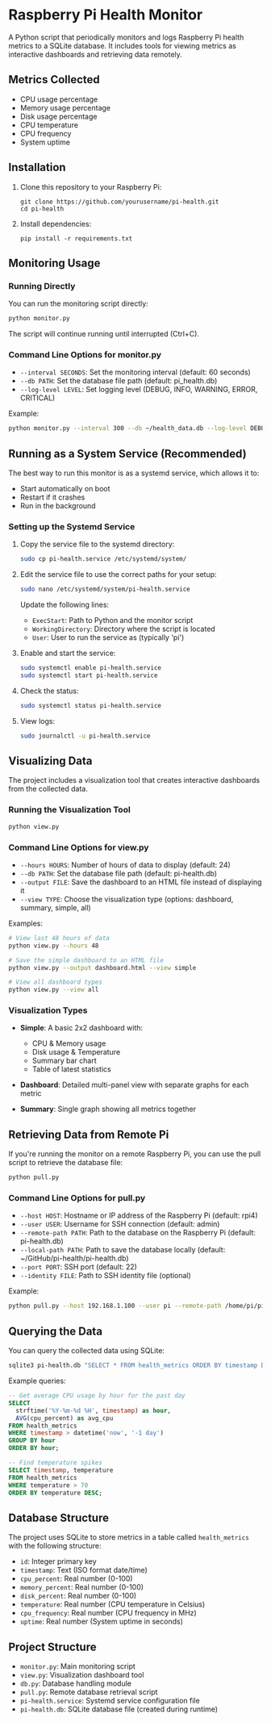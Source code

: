 # Raspberry Pi Health Monitor

A Python script that periodically monitors and logs Raspberry Pi health metrics to a SQLite database. It includes tools for viewing metrics as interactive dashboards and retrieving data remotely.

## Metrics Collected

- CPU usage percentage
- Memory usage percentage
- Disk usage percentage
- CPU temperature
- CPU frequency
- System uptime

## Installation

1. Clone this repository to your Raspberry Pi:
   ```
   git clone https://github.com/yourusername/pi-health.git
   cd pi-health
   ```

2. Install dependencies:
   ```
   pip install -r requirements.txt
   ```

## Monitoring Usage

### Running Directly

You can run the monitoring script directly:

```bash
python monitor.py
```

The script will continue running until interrupted (Ctrl+C).

### Command Line Options for monitor.py

- `--interval SECONDS`: Set the monitoring interval (default: 60 seconds)
- `--db PATH`: Set the database file path (default: pi_health.db)
- `--log-level LEVEL`: Set logging level (DEBUG, INFO, WARNING, ERROR, CRITICAL)

Example:
```bash
python monitor.py --interval 300 --db ~/health_data.db --log-level DEBUG
```

## Running as a System Service (Recommended)

The best way to run this monitor is as a systemd service, which allows it to:
- Start automatically on boot
- Restart if it crashes
- Run in the background

### Setting up the Systemd Service

1. Copy the service file to the systemd directory:
   ```bash
   sudo cp pi-health.service /etc/systemd/system/
   ```

2. Edit the service file to use the correct paths for your setup:
   ```bash
   sudo nano /etc/systemd/system/pi-health.service
   ```
   
   Update the following lines:
   - `ExecStart`: Path to Python and the monitor script
   - `WorkingDirectory`: Directory where the script is located
   - `User`: User to run the service as (typically 'pi')

3. Enable and start the service:
   ```bash
   sudo systemctl enable pi-health.service
   sudo systemctl start pi-health.service
   ```

4. Check the status:
   ```bash
   sudo systemctl status pi-health.service
   ```

5. View logs:
   ```bash
   sudo journalctl -u pi-health.service
   ```

## Visualizing Data

The project includes a visualization tool that creates interactive dashboards from the collected data.

### Running the Visualization Tool

```bash
python view.py
```

### Command Line Options for view.py

- `--hours HOURS`: Number of hours of data to display (default: 24)
- `--db PATH`: Set the database file path (default: pi-health.db)
- `--output FILE`: Save the dashboard to an HTML file instead of displaying it
- `--view TYPE`: Choose the visualization type (options: dashboard, summary, simple, all)

Examples:
```bash
# View last 48 hours of data
python view.py --hours 48

# Save the simple dashboard to an HTML file
python view.py --output dashboard.html --view simple

# View all dashboard types
python view.py --view all
```

### Visualization Types

- **Simple**: A basic 2x2 dashboard with:
  - CPU & Memory usage
  - Disk usage & Temperature
  - Summary bar chart
  - Table of latest statistics

- **Dashboard**: Detailed multi-panel view with separate graphs for each metric

- **Summary**: Single graph showing all metrics together

## Retrieving Data from Remote Pi

If you're running the monitor on a remote Raspberry Pi, you can use the pull script to retrieve the database file:

```bash
python pull.py
```

### Command Line Options for pull.py

- `--host HOST`: Hostname or IP address of the Raspberry Pi (default: rpi4)
- `--user USER`: Username for SSH connection (default: admin)
- `--remote-path PATH`: Path to the database on the Raspberry Pi (default: pi-health.db)
- `--local-path PATH`: Path to save the database locally (default: ~/GitHub/pi-health/pi-health.db)
- `--port PORT`: SSH port (default: 22)
- `--identity FILE`: Path to SSH identity file (optional)

Example:
```bash
python pull.py --host 192.168.1.100 --user pi --remote-path /home/pi/pi-health/pi-health.db
```

## Querying the Data

You can query the collected data using SQLite:

```bash
sqlite3 pi-health.db "SELECT * FROM health_metrics ORDER BY timestamp DESC LIMIT 10;"
```

Example queries:

```sql
-- Get average CPU usage by hour for the past day
SELECT 
  strftime('%Y-%m-%d %H', timestamp) as hour, 
  AVG(cpu_percent) as avg_cpu 
FROM health_metrics 
WHERE timestamp > datetime('now', '-1 day') 
GROUP BY hour 
ORDER BY hour;

-- Find temperature spikes
SELECT timestamp, temperature 
FROM health_metrics 
WHERE temperature > 70 
ORDER BY temperature DESC;
```

## Database Structure

The project uses SQLite to store metrics in a table called `health_metrics` with the following structure:

- `id`: Integer primary key
- `timestamp`: Text (ISO format date/time)
- `cpu_percent`: Real number (0-100)
- `memory_percent`: Real number (0-100)
- `disk_percent`: Real number (0-100)
- `temperature`: Real number (CPU temperature in Celsius)
- `cpu_frequency`: Real number (CPU frequency in MHz)
- `uptime`: Real number (System uptime in seconds)

## Project Structure

- `monitor.py`: Main monitoring script
- `view.py`: Visualization dashboard tool
- `db.py`: Database handling module
- `pull.py`: Remote database retrieval script
- `pi-health.service`: Systemd service configuration file
- `pi-health.db`: SQLite database file (created during runtime)
